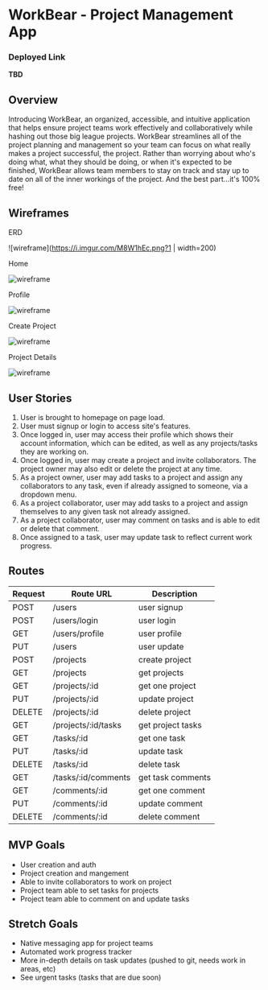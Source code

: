 # WorkBear - Project Management App

### Deployed Link
**TBD**

## Overview
Introducing WorkBear, an organized, accessible, and intuitive application that helps ensure project teams work effectively and collaboratively while hashing out those big league projects. WorkBear streamlines all of the project planning and management so your team can focus on what really makes a project successful, the project. Rather than worrying about who's doing what, what they should be doing, or when it's expected to be finished, WorkBear allows team members to stay on track and stay up to date on all of the inner workings of the project. And the best part...it's 100% free!

## Wireframes
ERD

![wireframe](https://i.imgur.com/M8W1hEc.png?1 | width=200)

Home

![wireframe](https://i.imgur.com/3ILMqXW.png)

Profile

![wireframe](https://i.imgur.com/Wfw3P8i.png)

Create Project

![wireframe](https://i.imgur.com/4nIkn4m.png)

Project Details

![wireframe](https://i.imgur.com/nHGnm0H.png)


## User Stories
1. User is brought to homepage on page load.
2. User must signup or login to access site's features.
3. Once logged in, user may access their profile which shows their account information, which can be edited, as well as any projects/tasks they are working on.
4. Once logged in, user may create a project and invite collaborators. The project owner may also edit or delete the project at any time.
5. As a project owner, user may add tasks to a project and assign any collaborators to any task, even if already assigned to someone, via a dropdown menu.
6. As a project collaborator, user may add tasks to a project and assign themselves to any given task not already assigned.
7. As a project collaborator, user may comment on tasks and is able to edit or delete that comment.
8. Once assigned to a task, user may update task to reflect current work progress.

## Routes
| Request   | Route URL  | Description   |
| --------- | --------- | ------------- |
|   POST    | /users    | user signup   
|   POST    | /users/login | user login 
|   GET     | /users/profile | user profile
|   PUT     | /users    | user update
|   POST    | /projects | create project
|   GET     | /projects | get projects
|   GET     | /projects/:id | get one project
|   PUT     | /projects/:id | update project
|   DELETE  | /projects/:id | delete project
|   GET     | /projects/:id/tasks | get project tasks
|   GET     | /tasks/:id | get one task
|   PUT     | /tasks/:id | update task
|   DELETE  | /tasks/:id | delete task
|   GET     | /tasks/:id/comments | get task comments
|   GET     | /comments/:id | get one comment
|   PUT     | /comments/:id | update comment
|   DELETE  | /comments/:id | delete comment
    
## MVP Goals
- User creation and auth
- Project creation and mangement
- Able to invite collaborators to work on project
- Project team able to set tasks for projects
- Project team able to comment on and update tasks

## Stretch Goals
- Native messaging app for project teams
- Automated work progress tracker
- More in-depth details on task updates (pushed to git, needs work in areas, etc)
- See urgent tasks (tasks that are due soon)

